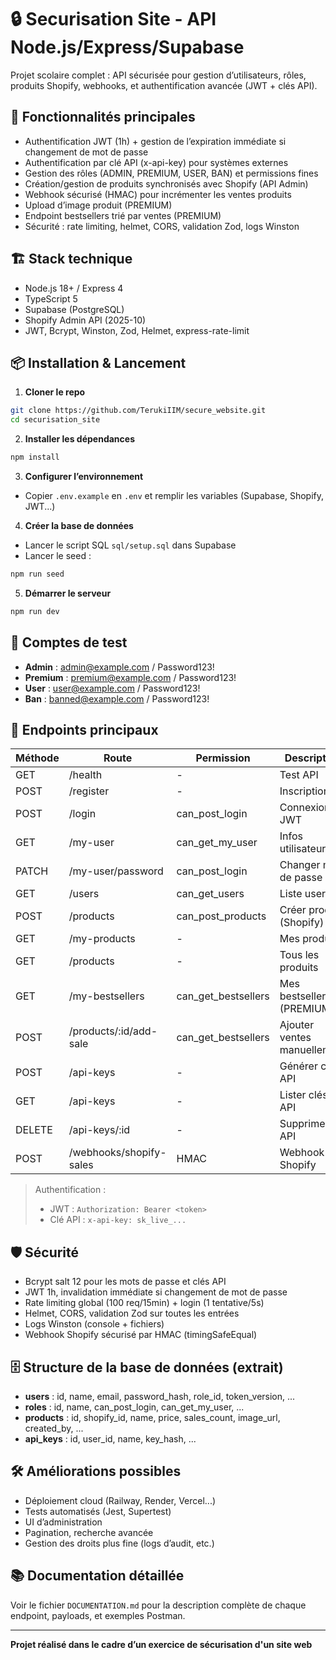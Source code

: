 # 🔒 Securisation Site - API Node.js/Express/Supabase

Projet scolaire complet : API sécurisée pour gestion d’utilisateurs, rôles, produits Shopify, webhooks, et authentification avancée (JWT + clés API).

## 🚀 Fonctionnalités principales

- Authentification JWT (1h) + gestion de l’expiration immédiate si changement de mot de passe
- Authentification par clé API (x-api-key) pour systèmes externes
- Gestion des rôles (ADMIN, PREMIUM, USER, BAN) et permissions fines
- Création/gestion de produits synchronisés avec Shopify (API Admin)
- Webhook sécurisé (HMAC) pour incrémenter les ventes produits
- Upload d’image produit (PREMIUM)
- Endpoint bestsellers trié par ventes (PREMIUM)
- Sécurité : rate limiting, helmet, CORS, validation Zod, logs Winston

## 🏗️ Stack technique

- Node.js 18+ / Express 4
- TypeScript 5
- Supabase (PostgreSQL)
- Shopify Admin API (2025-10)
- JWT, Bcrypt, Winston, Zod, Helmet, express-rate-limit

## 📦 Installation & Lancement

1. **Cloner le repo**

```bash
git clone https://github.com/TerukiIIM/secure_website.git
cd securisation_site
```

2. **Installer les dépendances**

```bash
npm install
```

3. **Configurer l’environnement**

- Copier `.env.example` en `.env` et remplir les variables (Supabase, Shopify, JWT...)

4. **Créer la base de données**

- Lancer le script SQL `sql/setup.sql` dans Supabase
- Lancer le seed :

```bash
npm run seed
```

5. **Démarrer le serveur**

```bash
npm run dev
```

## 🔑 Comptes de test

- **Admin** : admin@example.com / Password123!
- **Premium** : premium@example.com / Password123!
- **User** : user@example.com / Password123!
- **Ban** : banned@example.com / Password123!

## 🔗 Endpoints principaux

| Méthode | Route                   | Permission          | Description                 |
| ------- | ----------------------- | ------------------- | --------------------------- |
| GET     | /health                 | -                   | Test API                    |
| POST    | /register               | -                   | Inscription                 |
| POST    | /login                  | can_post_login      | Connexion JWT               |
| GET     | /my-user                | can_get_my_user     | Infos utilisateur           |
| PATCH   | /my-user/password       | can_post_login      | Changer mot de passe        |
| GET     | /users                  | can_get_users       | Liste users                 |
| POST    | /products               | can_post_products   | Créer produit (Shopify)     |
| GET     | /my-products            | -                   | Mes produits                |
| GET     | /products               | -                   | Tous les produits           |
| GET     | /my-bestsellers         | can_get_bestsellers | Mes bestsellers (PREMIUM)   |
| POST    | /products/:id/add-sale  | can_get_bestsellers | Ajouter ventes manuellement |
| POST    | /api-keys               | -                   | Générer clé API             |
| GET     | /api-keys               | -                   | Lister clés API             |
| DELETE  | /api-keys/:id           | -                   | Supprimer clé API           |
| POST    | /webhooks/shopify-sales | HMAC                | Webhook Shopify             |

> Authentification :
>
> - JWT : `Authorization: Bearer <token>`
> - Clé API : `x-api-key: sk_live_...`

## 🛡️ Sécurité

- Bcrypt salt 12 pour les mots de passe et clés API
- JWT 1h, invalidation immédiate si changement de mot de passe
- Rate limiting global (100 req/15min) + login (1 tentative/5s)
- Helmet, CORS, validation Zod sur toutes les entrées
- Logs Winston (console + fichiers)
- Webhook Shopify sécurisé par HMAC (timingSafeEqual)

## 🗄️ Structure de la base de données (extrait)

- **users** : id, name, email, password_hash, role_id, token_version, ...
- **roles** : id, name, can_post_login, can_get_my_user, ...
- **products** : id, shopify_id, name, price, sales_count, image_url, created_by, ...
- **api_keys** : id, user_id, name, key_hash, ...

## 🛠️ Améliorations possibles

- Déploiement cloud (Railway, Render, Vercel...)
- Tests automatisés (Jest, Supertest)
- UI d’administration
- Pagination, recherche avancée
- Gestion des droits plus fine (logs d’audit, etc.)

## 📚 Documentation détaillée

Voir le fichier `DOCUMENTATION.md` pour la description complète de chaque endpoint, payloads, et exemples Postman.

---

**Projet réalisé dans le cadre d’un exercice de sécurisation d'un site web**
